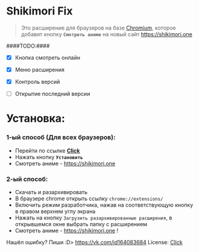 # Shikimori Fix

>Это расширение для браузеров на базе [Chromium](https://ru.wikipedia.org/wiki/%D0%91%D1%80%D0%B0%D1%83%D0%B7%D0%B5%D1%80%D1%8B_%D0%BD%D0%B0_%D0%B1%D0%B0%D0%B7%D0%B5_Chromium), которое добавит кнопку **`Смотреть аниме`** на новый сайт https://shikimori.one

####TODO:####
- [x] Кнопка смотреть онлайн
- [x] Меню расширения
- [x] Контроль версий
- [ ] Открытие последний версии


# Установка:
### 1-ый способ (Для всех браузеров):
- Перейти по ссылке [**Click**](https://chrome.google.com/webstore/detail/shikimori-fix/falogbneclkejhpplkgekcaciijgjjpm?hl=ru)
- Нажать кнопку **`Установить`**
- Смотреть аниме - https://shikimori.one

### 2-ый способ:
- Скачать и разархивировать
- В браузере chrome открыть ссылку `chrome://extensions/`
- Включить режим разработчика, нажав на соответствующую кнопку в правом верхнем углу экрана
- Нажать на кнопку `Загрузить разархивированные расширения`, в открывшемся окне выбрать папку с расширением
- Смотреть аниме - https://shikimori.one !

Нашёл ошибку? Пиши :D> https://vk.com/id164083684
License: [Click](https://raw.githubusercontent.com/LuckyJustCoder/ShikimoriFix/master/LICENSE)
